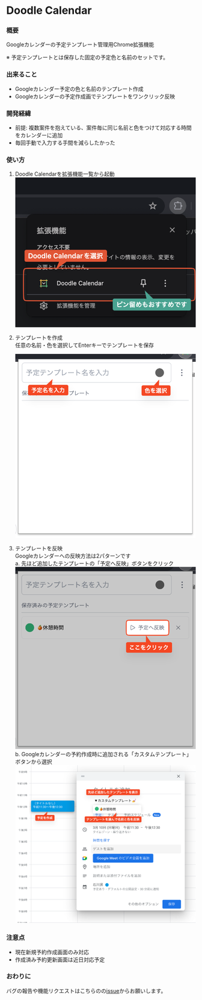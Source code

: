 # Doodle Calendar

### 概要

Googleカレンダーの予定テンプレート管理用Chrome拡張機能

※ 予定テンプレートとは保存した固定の予定色と名前のセットです。

### 出来ること

- Googleカレンダー予定の色と名前のテンプレート作成
- Googleカレンダーの予定作成画でテンプレートをワンクリック反映

### 開発経緯

- 前提: 複数案件を抱えている、案件毎に同じ名前と色をつけて対応する時間をカレンダーに追加
- 毎回手動で入力する手間を減らしたかった

### 使い方

1. Doodle Calendarを拡張機能一覧から起動
   ![拡張機能を選択](/public//images/howto01.png)

2. テンプレートを作成 \
   任意の名前・色を選択してEnterキーでテンプレートを保存

   ![テンプレート作成](/public//images/howto02.png)

3. テンプレートを反映 \
    Googleカレンダーへの反映方法は2パターンです \
    a. 先ほど追加したテンプレートの「予定へ反映」ボタンをクリック \
    ![拡張機能から予定へ反映](/public/images/howto03.png)
   b. Googleカレンダーの予約作成時に追加される「カスタムテンプレート」ボタンから選択
   ![Googleから予定へ反映](/public/images/howto04.png)

### 注意点

- 現在新規予約作成画面のみ対応
- 作成済み予約更新画面は近日対応予定

### おわりに

バグの報告や機能リクエストはこちらのの[issue](https://github.com/nuintee/doodle-calendar/issues)からお願いします。
